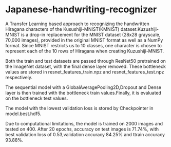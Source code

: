 # Japanese-handwriting-recognizer

A Transfer Learning based approach to recognizing the handwritten Hiragana characters of the Kusushiji-MNIST(KMNIST) dataset.Kuzushiji-MNIST is a drop-in replacement for the MNIST dataset (28x28 grayscale, 70,000 images), provided in the original MNIST format as well as a NumPy format. Since MNIST restricts us to 10 classes, one character is chosen to represent each of the 10 rows of Hiragana when creating Kuzushiji-MNIST.

Both the train and test datasets are passed through ResNet50 pretrained on the ImageNet dataset, with the final dense layer removed. These bottleneck values are stored in resnet_features_train.npz and resnet_features_test.npz respectively. 

The sequential model with a GlobalAveragePooling2D,Dropout and Dense layer is then trained with the bottleneck train values.Finally, it is evaluated on the bottleneck test values.

The model with the lowest validation loss is stored by Checkpointer in model.best.hdf5. 

Due to computational limitations, the model is trained on 2000 images and tested on 400.
After 20 epochs, accuracy on test images is 71.74%, with best validation loss of 0.53,validation accuracy 84.25% and ttrain accuracy
93.88%.
